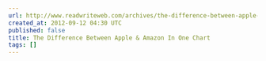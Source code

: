 ```yaml
---
url: http://www.readwriteweb.com/archives/the-difference-between-apple-amazon-in-one-chart.php
created_at: 2012-09-12 04:30 UTC
published: false
title: The Difference Between Apple & Amazon In One Chart
tags: []
---
```



